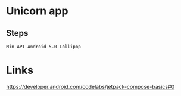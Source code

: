 # Unicorn app

## Steps

```
Min API Android 5.0 Lollipop
```
# Links 
https://developer.android.com/codelabs/jetpack-compose-basics#0
